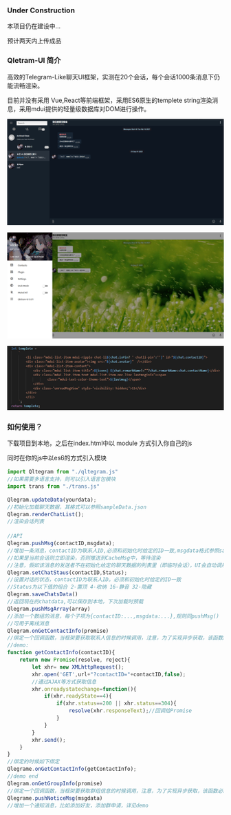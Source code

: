 ### Under Construction

本项目仍在建设中...

预计两天内上传成品

### Qletram-UI 简介

高效的Telegram-Like聊天UI框架，实测在20个会话，每个会话1000条消息下仍能流畅渲染。

目前并没有采用 Vue,React等前端框架，采用ES6原生的templete string渲染消息，采用mdui提供的轻量级数据库对DOM进行操作。

![主界面UI](/img/image-20210221095938701.png)

![抽屉栏](/img/image-20210221100635478.png)

![templete string 你可以方便地自定义其内容和布局](/img/image-20210221100434321.png)

### 如何使用？

下载项目到本地，之后在index.html中以 module 方式引入你自己的js

同时在你的js中以es6的方式引入模块

```javascript
import Qltegram from "./qltegram.js"
//如果需要多语言支持，则可以引入语言包模块
import trans from "./trans.js"

```

```javascript
Qlegram.updateData(yourdata);
//初始化加载聊天数据，其格式可以参照sampleData.json
Qlegram.renderChatList();
//渲染会话列表

//API
Qlegram.pushMsg(contactID,msgdata);
//增加一条消息，contactID为联系人ID,必须和初始化时给定的ID一致,msgdata格式参照sampleData.json里每个chat的msgItems的子项
//如果是当前会话则立即渲染，否则推送到CacheMsg中，等待渲染
//注意，假如该消息的发送者不在初始化给定的聊天数据的列表里（即临时会话），UI会自动调用获取联系人数据接口，并等待获取完毕后再执行渲染
Qlegram.setChatStaus(contactID,Status);
//设置对话的状态，contactID为联系人ID。必须和初始化时给定的ID一致
//Status为以下值的组合 2-置顶 4-收纳 16-静音 32-隐藏
Qlegram.saveChatsData()
//返回现在的chatdata,可以保存到本地，下次加载时预载
Qlegram.pushMsgArray(array)
//添加一个数组的消息，每个子项为{contactID:...,msgdata:...},规则同pushMsg()
//可用于离线消息
Qlegram.onGetContactInfo(promise)
//绑定一个回调函数，当框架要获取联系人信息的时候调用，注意，为了实现异步获取，该函数必须返回一个es6中新增的promise对象
//demo:
function getContactInfo(contactID){
    return new Promise(resolve, reject){
        let xhr= new XMLhttpRequest();
        xhr.open('GET',url+"?contactID="+contactID,false);
        //通过AJAX等方式获取信息
        xhr.onreadystatechange=function(){
            if(xhr.readyState==4){
                if(xhr.status==200 || xhr.status==304){
                    resolve(xhr.responseText);//回调给Promise
                }
            }
        }
        xhr.send();
    }
}
//绑定的时候如下绑定
Qlegrame.onGetContactInfo(getContactInfo);
//demo end
Qlegram.onGetGroupInfo(promise)
//绑定一个回调函数，当框架要获取群组信息的时候调用，注意，为了实现异步获取，该函数必须返回一个es6中新增的promise对象
Qlegrame.pushNoticeMsg(msgdata)
//增加一个通知消息，比如添加好友，添加群申请，详见demo

```


